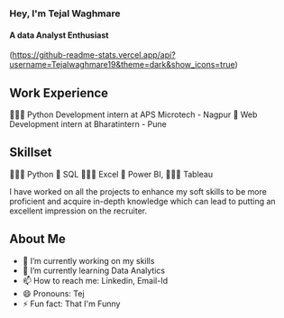 

### Hey, I'm Tejal Waghmare
#### A data Analyst Enthusiast
(https://github-readme-stats.vercel.app/api?username=Tejalwaghmare19&theme=dark&show_icons=true)




##  Work Experience
👩🏼‍💻 Python Development intern at APS Microtech - Nagpur
📱 Web Development intern at Bharatintern  - Pune

## Skillset
👩🏼‍💻 Python 
📱  SQL 
👩🏼‍💻 Excel 
📱  Power BI, 
👩🏼‍💻 Tableau

I have worked on all the projects to enhance my soft skills to be more proficient and acquire in-depth knowledge which can lead to putting an excellent impression on the recruiter. 

## About Me
- 🔭 I’m currently working  on my skills 
- 🌱 I’m currently learning Data Analytics 
- 📫 How to reach me: Linkedin, Email-Id 
- 😄 Pronouns: Tej 
- ⚡ Fun fact: That I'm Funny 






